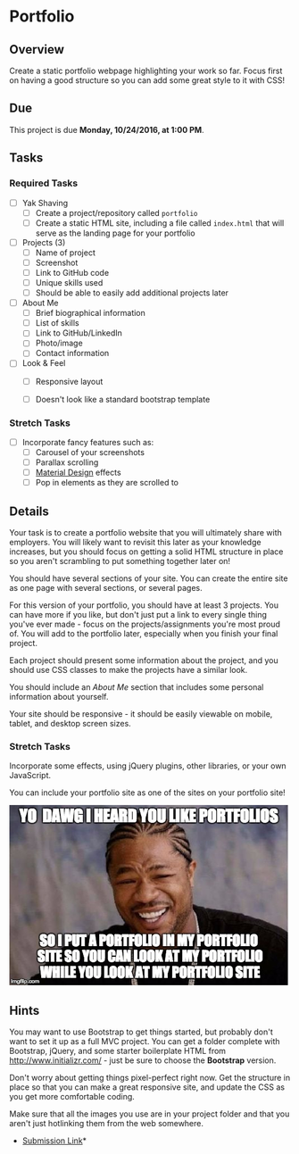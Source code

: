 # Portfolio

## Overview

Create a static portfolio webpage highlighting your work so far. Focus first on having a good structure so you can add some great style to it with CSS!

## Due

This project is due **Monday, 10/24/2016, at 1:00 PM**. 

## Tasks

### Required Tasks

- [ ] Yak Shaving
  - [ ] Create a project/repository called `portfolio`
  - [ ] Create a static HTML site, including a file called `index.html` that will serve as the landing page for your portfolio
- [ ] Projects (3)
  - [ ] Name of project
  - [ ] Screenshot
  - [ ] Link to GitHub code
  - [ ] Unique skills used
  - [ ] Should be able to easily add additional projects later
- [ ] About Me
  - [ ] Brief biographical information
  - [ ] List of skills
  - [ ] Link to GitHub/LinkedIn
  - [ ] Photo/image
  - [ ] Contact information
- [ ] Look & Feel
  - [ ] Responsive layout
  - [ ] Doesn't look like a standard bootstrap template


### Stretch Tasks

- [ ] Incorporate fancy features such as:
  - [ ] Carousel of your screenshots
  - [ ] Parallax scrolling
  - [ ] [Material Design](https://material.google.com/#) effects
  - [ ] Pop in elements as they are scrolled to

## Details

Your task is to create a portfolio website that you will ultimately share with employers. You will likely want to revisit this later as your knowledge increases, but you should focus on getting a solid HTML structure in place so you aren't scrambling to put something together later on!

You should have several sections of your site. You can create the entire site as one page with several sections, or several pages.

For this version of your portfolio, you should have at least 3 projects. You can have more if you like, but don't just put a link to every single thing you've ever made - focus on the projects/assignments you're most proud of. You will add to the portfolio later, especially when you finish your final project.

Each project should present some information about the project, and you should use CSS classes to make the projects have a similar look.

You should include an _About Me_ section that includes some personal information about yourself.

Your site should be responsive - it should be easily viewable on mobile, tablet, and desktop screen sizes.


### Stretch Tasks

Incorporate some effects, using jQuery plugins, other libraries, or your own JavaScript.

You can include your portfolio site as one of the sites on your portfolio site!

![yo dawg](yodawg.jpg)

## Hints

You may want to use Bootstrap to get things started, but probably don't want to set it up as a full MVC project. You can get a folder complete with Bootstrap, jQuery, and some starter boilerplate HTML from http://www.initializr.com/ - just be sure to choose the **Bootstrap** version.

Don't worry about getting things pixel-perfect right now. Get the structure in place so that you can make a great responsive site, and update the CSS as you get more comfortable coding.

Make sure that all the images you use are in your project folder and that you aren't just hotlinking them from the web somewhere.

* [Submission Link](https://goo.gl/forms/klAY4tUOb1Kw9xdq1)*
